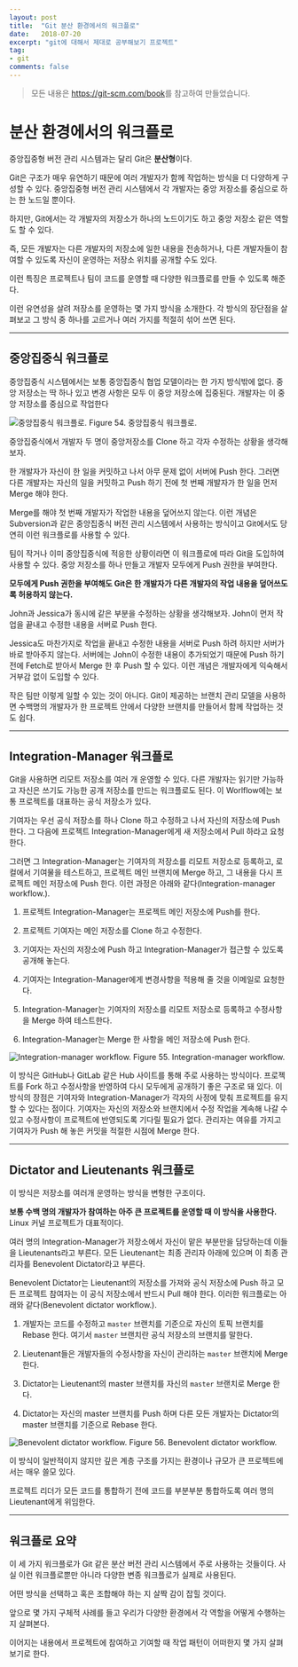 ```yaml
---
layout: post
title:  "Git 분산 환경에서의 워크플로"
date:   2018-07-20
excerpt: "git에 대해서 제대로 공부해보기 프로젝트"
tag:
- git
comments: false
---
```


> 모든 내용은 <https://git-scm.com/book>를 참고하여 만들었습니다.

**분산 환경에서의 워크플로**
===

중앙집중형 버전 관리 시스템과는 달리 Git은 **분산형**이다.

Git은 구조가 매우 유연하기 때문에 여러 개발자가 함께 작업하는 방식을 더 다양하게 구성할 수 있다. 중앙집중형 버전 관리 시스템에서 각 개발자는 중앙 저장소를 중심으로 하는 한 노드일 뿐이다.

하지만, Git에서는 각 개발자의 저장소가 하나의 노드이기도 하고 중앙 저장소 같은 역할도 할 수 있다.

즉, 모든 개발자는 다른 개발자의 저장소에 일한 내용을 전송하거나, 다른 개발자들이 참여할 수 있도록 자신이 운영하는 저장소 위치를 공개할 수도 있다.

이런 특징은 프로젝트나 팀이 코드를 운영할 때 다양한 워크플로를 만들 수 있도록 해준다.

이런 유연성을 살려 저장소를 운영하는 몇 가지 방식을 소개한다. 각 방식의 장단점을 살펴보고 그 방식 중 하나를 고르거나 여러 가지를 적절히 섞어 쓰면 된다.

---

## 중앙집중식 워크플로

중앙집중식 시스템에서는 보통 중앙집중식 협업 모델이라는 한 가지 방식밖에 없다. 중앙 저장소는 딱 하나 있고 변경 사항은 모두 이 중앙 저장소에 집중된다. 개발자는 이 중앙 저장소를 중심으로 작업한다

![중앙집중식 워크플로.](https://git-scm.com/book/en/v2/images/centralized_workflow.png)
Figure 54. 중앙집중식 워크플로.

중앙집중식에서 개발자 두 명이 중앙저장소를 Clone 하고 각자 수정하는 상황을 생각해보자.

한 개발자가 자신이 한 일을 커밋하고 나서 아무 문제 없이 서버에 Push 한다. 그러면 다른 개발자는 자신의 일을 커밋하고 Push 하기 전에 첫 번째 개발자가 한 일을 먼저 Merge 해야 한다.

Merge를 해야 첫 번째 개발자가 작업한 내용을 덮어쓰지 않는다. 이런 개념은 Subversion과 같은 중앙집중식 버전 관리 시스템에서 사용하는 방식이고 Git에서도 당연히 이런 워크플로를 사용할 수 있다.

팀이 작거나 이미 중앙집중식에 적응한 상황이라면 이 워크플로에 따라 Git을 도입하여 사용할 수 있다. 중앙 저장소를 하나 만들고 개발자 모두에게 Push 권한을 부여한다.

**모두에게 Push 권한을 부여해도 Git은 한 개발자가 다른 개발자의 작업 내용을 덮어쓰도록 허용하지 않는다.**

John과 Jessica가 동시에 같은 부분을 수정하는 상황을 생각해보자. John이 먼저 작업을 끝내고 수정한 내용을 서버로 Push 한다.

Jessica도 마찬가지로 작업을 끝내고 수정한 내용을 서버로 Push 하려 하지만 서버가 바로 받아주지 않는다. 서버에는 John이 수정한 내용이 추가되었기 때문에 Push 하기 전에 Fetch로 받아서 Merge 한 후 Push 할 수 있다. 이런 개념은 개발자에게 익숙해서 거부감 없이 도입할 수 있다.

작은 팀만 이렇게 일할 수 있는 것이 아니다. Git이 제공하는 브랜치 관리 모델을 사용하면 수백명의 개발자가 한 프로젝트 안에서 다양한 브랜치를 만들어서 함께 작업하는 것도 쉽다.

---

## Integration-Manager 워크플로

Git을 사용하면 리모트 저장소를 여러 개 운영할 수 있다. 다른 개발자는 읽기만 가능하고 자신은 쓰기도 가능한 공개 저장소를 만드는 워크플로도 된다. 이 Worlflow에는 보통 프로젝트를 대표하는 공식 저장소가 있다.

기여자는 우선 공식 저장소를 하나 Clone 하고 수정하고 나서 자신의 저장소에 Push 한다. 그 다음에 프로젝트 Integration-Manager에게 새 저장소에서 Pull 하라고 요청한다. 

그러면 그 Integration-Manager는 기여자의 저장소를 리모트 저장소로 등록하고, 로컬에서 기여물을 테스트하고, 프로젝트 메인 브랜치에 Merge 하고, 그 내용을 다시 프로젝트 메인 저장소에 Push 한다. 이런 과정은 아래와 같다(Integration-manager workflow.).

1. 프로젝트 Integration-Manager는 프로젝트 메인 저장소에 Push를 한다.

2. 프로젝트 기여자는 메인 저장소를 Clone 하고 수정한다.

3. 기여자는 자신의 저장소에 Push 하고 Integration-Manager가 접근할 수 있도록 공개해 놓는다.

4. 기여자는 Integration-Manager에게 변경사항을 적용해 줄 것을 이메일로 요청한다.

5. Integration-Manager는 기여자의 저장소를 리모트 저장소로 등록하고 수정사항을 Merge 하여 테스트한다.

6. Integration-Manager는 Merge 한 사항을 메인 저장소에 Push 한다.

![Integration-manager workflow.](https://git-scm.com/book/en/v2/images/integration-manager.png)
Figure 55. Integration-manager workflow.

이 방식은 GitHub나 GitLab 같은 Hub 사이트를 통해 주로 사용하는 방식이다. 프로젝트를 Fork 하고 수정사항을 반영하여 다시 모두에게 공개하기 좋은 구조로 돼 있다. 이 방식의 장점은 기여자와 Integration-Manager가 각자의 사정에 맞춰 프로젝트를 유지할 수 있다는 점이다. 기여자는 자신의 저장소와 브랜치에서 수정 작업을 계속해 나갈 수 있고 수정사항이 프로젝트에 반영되도록 기다릴 필요가 없다. 관리자는 여유를 가지고 기여자가 Push 해 놓은 커밋을 적절한 시점에 Merge 한다.

---

## Dictator and Lieutenants 워크플로

이 방식은 저장소를 여러개 운영하는 방식을 변형한 구조이다.

**보통 수백 명의 개발자가 참여하는 아주 큰 프로젝트를 운영할 때 이 방식을 사용한다.** Linux 커널 프로젝트가 대표적이다.

여러 명의 Integration-Manager가 저장소에서 자신이 맡은 부분만을 담당하는데 이들을 Lieutenants라고 부른다. 모든 Lieutenant는 최종 관리자 아래에 있으며 이 최종 관리자를 Benevolent Dictator라고 부른다.

Benevolent Dictator는 Lieutenant의 저장소를 가져와 공식 저장소에 Push 하고 모든 프로젝트 참여자는 이 공식 저장소에서 반드시 Pull 해야 한다. 이러한 워크플로는 아래와 같다(Benevolent dictator workflow.).

1. 개발자는 코드를 수정하고 `master` 브랜치를 기준으로 자신의 토픽 브랜치를 Rebase 한다. 여기서 `master` 브랜치란 공식 저장소의 브랜치를 말한다.

2. Lieutenant들은 개발자들의 수정사항을 자신이 관리하는 `master` 브랜치에 Merge 한다.

3. Dictator는 Lieutenant의 master 브랜치를 자신의 `master` 브랜치로 Merge 한다.

4. Dictator는 자신의 master 브랜치를 Push 하며 다른 모든 개발자는 Dictator의 master 브랜치를 기준으로 Rebase 한다.

![Benevolent dictator workflow.](https://git-scm.com/book/en/v2/images/benevolent-dictator.png)
Figure 56. Benevolent dictator workflow.

이 방식이 일반적이지 않지만 깊은 계층 구조를 가지는 환경이나 규모가 큰 프로젝트에서는 매우 쓸모 있다. 

프로젝트 리더가 모든 코드를 통합하기 전에 코드를 부분부분 통합하도록 여러 명의 Lieutenant에게 위임한다.

---

## 워크플로 요약

이 세 가지 워크플로가 Git 같은 분산 버전 관리 시스템에서 주로 사용하는 것들이다. 사실 이런 워크플로뿐만 아니라 다양한 변종 워크플로가 실제로 사용된다.

어떤 방식을 선택하고 혹은 조합해야 하는 지 살짝 감이 잡힐 것이다.

앞으로 몇 가지 구체적 사례를 들고 우리가 다양한 환경에서 각 역할을 어떻게 수행하는지 살펴본다.

이어지는 내용에서 프로젝트에 참여하고 기여할 때 작업 패턴이 어떠한지 몇 가지 살펴보기로 한다.